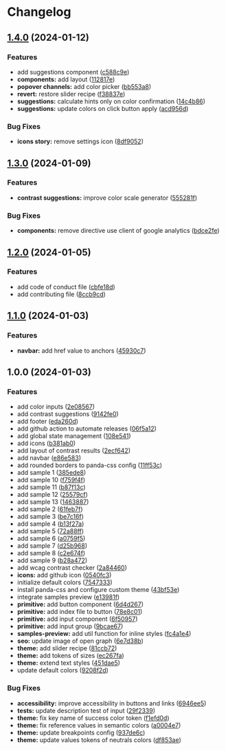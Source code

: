 # Changelog

## [1.4.0](https://github.com/AlexGarrixen/Cool-Contrast/compare/v1.3.0...v1.4.0) (2024-01-12)


### Features

* add suggestions component ([c588c9e](https://github.com/AlexGarrixen/Cool-Contrast/commit/c588c9e8b787ed3c56732b7fa222eef87c56ca0e))
* **components:** add layout ([112817e](https://github.com/AlexGarrixen/Cool-Contrast/commit/112817e4122676ce07d3897b7b6a9ab548c6cb7b))
* **popover channels:** add color picker ([bb553a8](https://github.com/AlexGarrixen/Cool-Contrast/commit/bb553a8b8a59e68a1c3a02d33e00594a84a5b2df))
* **revert:** restore slider recipe ([f38837e](https://github.com/AlexGarrixen/Cool-Contrast/commit/f38837e2fe47da11587853124e43e1ffe603422f))
* **suggestions:** calculate hints only on color confirmation ([14c4b86](https://github.com/AlexGarrixen/Cool-Contrast/commit/14c4b865b76ed1d832fe48a66e8c96ec05d955a8))
* **suggestions:** update colors on click button apply ([acd956d](https://github.com/AlexGarrixen/Cool-Contrast/commit/acd956d3e3585c811f2b86688bef6ee7be8c539b))


### Bug Fixes

* **icons story:** remove settings icon ([8df9052](https://github.com/AlexGarrixen/Cool-Contrast/commit/8df905270af8036fa21bd59905f85fc55362f6a6))

## [1.3.0](https://github.com/AlexGarrixen/Cool-Contrast/compare/v1.2.0...v1.3.0) (2024-01-09)


### Features

* **contrast suggestions:** improve color scale generator ([555281f](https://github.com/AlexGarrixen/Cool-Contrast/commit/555281f0d48302c51d298952c2e8de9ad2ba2d81))


### Bug Fixes

* **components:** remove directive use client of google analytics ([bdce2fe](https://github.com/AlexGarrixen/Cool-Contrast/commit/bdce2fe67895690345001c2457b96c18932880a5))

## [1.2.0](https://github.com/AlexGarrixen/Cool-Contrast/compare/v1.1.0...v1.2.0) (2024-01-05)


### Features

* add code of conduct file ([cbfe18d](https://github.com/AlexGarrixen/Cool-Contrast/commit/cbfe18de1b2a5c270083a31da6413718d854d9be))
* add contributing file ([8ccb9cd](https://github.com/AlexGarrixen/Cool-Contrast/commit/8ccb9cd8f864ccf60162247d4f02a960e86baf83))

## [1.1.0](https://github.com/AlexGarrixen/Cool-Contrast/compare/v1.0.0...v1.1.0) (2024-01-03)


### Features

* **navbar:** add href value to anchors ([45930c7](https://github.com/AlexGarrixen/Cool-Contrast/commit/45930c7c36fb50c07bf66cf16e72a4f139b28a3b))

## 1.0.0 (2024-01-03)


### Features

* add color inputs ([2e08567](https://github.com/AlexGarrixen/Cool-Contrast/commit/2e08567f37a362e90658c1ae7b221af90e2e37bd))
* add contrast suggestions ([9142fe0](https://github.com/AlexGarrixen/Cool-Contrast/commit/9142fe07fdc302d596ce857addd04d2fb18906d0))
* add footer ([eda260d](https://github.com/AlexGarrixen/Cool-Contrast/commit/eda260da0c9d45475f0cbec98e238b5d267c026b))
* add github action to automate releases ([06f5a12](https://github.com/AlexGarrixen/Cool-Contrast/commit/06f5a1265815b14565186937ebcbbb2fc4db27aa))
* add global state management ([108e541](https://github.com/AlexGarrixen/Cool-Contrast/commit/108e541da46f89f9c15d5bdd2cb06a27ba590146))
* add icons ([b381ab0](https://github.com/AlexGarrixen/Cool-Contrast/commit/b381ab09d806205a6153bfa319aae7c6caea98b7))
* add layout of contrast results ([2ecf642](https://github.com/AlexGarrixen/Cool-Contrast/commit/2ecf642017eaa844b7abb14ac11f2fa64598eee4))
* add navbar ([e86e583](https://github.com/AlexGarrixen/Cool-Contrast/commit/e86e5837b25c07da08ae32303104889dab349982))
* add rounded borders to panda-css config ([11ff53c](https://github.com/AlexGarrixen/Cool-Contrast/commit/11ff53c0775414de5841742fa32390cdefd8b48e))
* add sample 1 ([385ede8](https://github.com/AlexGarrixen/Cool-Contrast/commit/385ede8dd4ba7405990f0c5ed2c955470e350c8a))
* add sample 10 ([f759f4f](https://github.com/AlexGarrixen/Cool-Contrast/commit/f759f4f1edd7d1eee2702d19de64e81dfe482e47))
* add sample 11 ([b87f13c](https://github.com/AlexGarrixen/Cool-Contrast/commit/b87f13c6e0c131280964e9266c7737c5b55e6372))
* add sample 12 ([25579cf](https://github.com/AlexGarrixen/Cool-Contrast/commit/25579cf337c3fb2785df82ecf755f71842384676))
* add sample 13 ([1463887](https://github.com/AlexGarrixen/Cool-Contrast/commit/1463887d49912636400b998e48e6f8aa53321ae7))
* add sample 2 ([61feb7f](https://github.com/AlexGarrixen/Cool-Contrast/commit/61feb7f749fe92164fa44c2faa3dbbbe28559096))
* add sample 3 ([be7c16f](https://github.com/AlexGarrixen/Cool-Contrast/commit/be7c16fc3d2f58547e973e00d512351d4e37eb6c))
* add sample 4 ([b13f27a](https://github.com/AlexGarrixen/Cool-Contrast/commit/b13f27a0900fdd0296be2be0933dc985651b76ab))
* add sample 5 ([72a88ff](https://github.com/AlexGarrixen/Cool-Contrast/commit/72a88ffc4672b00a74157b611ce1f59961992b58))
* add sample 6 ([a0759f5](https://github.com/AlexGarrixen/Cool-Contrast/commit/a0759f53980fe253595209cb88e1229a414400a2))
* add sample 7 ([d25b968](https://github.com/AlexGarrixen/Cool-Contrast/commit/d25b968f1d9d596ca7eb964accfebe7b0236fecb))
* add sample 8 ([c2e674f](https://github.com/AlexGarrixen/Cool-Contrast/commit/c2e674fe94d158f1ee0d2e45bb0d7930e1a5aa9e))
* add sample 9 ([b28a472](https://github.com/AlexGarrixen/Cool-Contrast/commit/b28a472f6e2963e49325cb41610be8733a190ec1))
* add wcag contrast checker ([2a84460](https://github.com/AlexGarrixen/Cool-Contrast/commit/2a84460c7524f4c525e7092919ca39f16881b2fc))
* **icons:** add github icon ([0540fc3](https://github.com/AlexGarrixen/Cool-Contrast/commit/0540fc3f2892907adf2d6de39b2dedac640978a2))
* initialize default colors ([7547333](https://github.com/AlexGarrixen/Cool-Contrast/commit/75473338effd3eb3623c0d08a22ed5fc39e5666a))
* install panda-css and configure custom theme ([43bf53e](https://github.com/AlexGarrixen/Cool-Contrast/commit/43bf53eedb6536aa47ccf20a6fd0aebbcc7fc70a))
* integrate samples preview ([e13981f](https://github.com/AlexGarrixen/Cool-Contrast/commit/e13981f6d1af05f89fb97dfc0e73854883343dfd))
* **primitive:** add button component ([6d4d267](https://github.com/AlexGarrixen/Cool-Contrast/commit/6d4d26779d41d107f596de9065446cfb0364de54))
* **primitive:** add index file to button ([78e8c01](https://github.com/AlexGarrixen/Cool-Contrast/commit/78e8c01f27c8f62bb44cc743ba51b6bbd3c98208))
* **primitive:** add input component ([6f50957](https://github.com/AlexGarrixen/Cool-Contrast/commit/6f509575145683c83a015988c0ad7855c18752d1))
* **primitive:** add input group ([9bcae67](https://github.com/AlexGarrixen/Cool-Contrast/commit/9bcae677d7ac329f48865211424d0b5ca9032a7f))
* **samples-preview:** add util function for inline styles ([fc4a1e4](https://github.com/AlexGarrixen/Cool-Contrast/commit/fc4a1e42fdaa0ca01ad8e2ef93d6d4843f23e745))
* **seo:** update image of open graph ([6e7d38b](https://github.com/AlexGarrixen/Cool-Contrast/commit/6e7d38b2a7f755cd30c6aa58b41c606d3008e6ee))
* **theme:** add slider recipe ([81ccb72](https://github.com/AlexGarrixen/Cool-Contrast/commit/81ccb72284b41a50d67fc2fb76b5ae7a67169151))
* **theme:** add tokens of sizes ([ec267fa](https://github.com/AlexGarrixen/Cool-Contrast/commit/ec267fa315c59ce9a4b417c8413a3dd30c034cbf))
* **theme:** extend text styles ([451dae5](https://github.com/AlexGarrixen/Cool-Contrast/commit/451dae5b0bdafa6bd932df0659e88b6a2461fd00))
* update default colors ([9208f2d](https://github.com/AlexGarrixen/Cool-Contrast/commit/9208f2d4c5fbb649e7ea4d0f34c300246bb6dba6))


### Bug Fixes

* **accessibility:** improve accessibility in buttons and links ([6946ee5](https://github.com/AlexGarrixen/Cool-Contrast/commit/6946ee51db14548c006724db53d0d57f8d03c1d4))
* **tests:** update description test of input ([29f2339](https://github.com/AlexGarrixen/Cool-Contrast/commit/29f23393e141fc5a111a74ceccbbc94b89c86f1c))
* **theme:** fix key name of success color token ([f1efd0d](https://github.com/AlexGarrixen/Cool-Contrast/commit/f1efd0d2768a5238ea43d59f6eb1c3e2cf52d001))
* **theme:** fix reference values in semantic colors ([a0004e7](https://github.com/AlexGarrixen/Cool-Contrast/commit/a0004e7f4bfdd0519b96bdb9a49ceb906f5a9551))
* **theme:** update breakpoints config ([937de6c](https://github.com/AlexGarrixen/Cool-Contrast/commit/937de6c02ef0cc6a6f28e055ef19737c0c8b6788))
* **theme:** update values tokens of neutrals colors ([df853ae](https://github.com/AlexGarrixen/Cool-Contrast/commit/df853ae1eb2f6190ebcdf25a5e8d722ce56cfd74))
